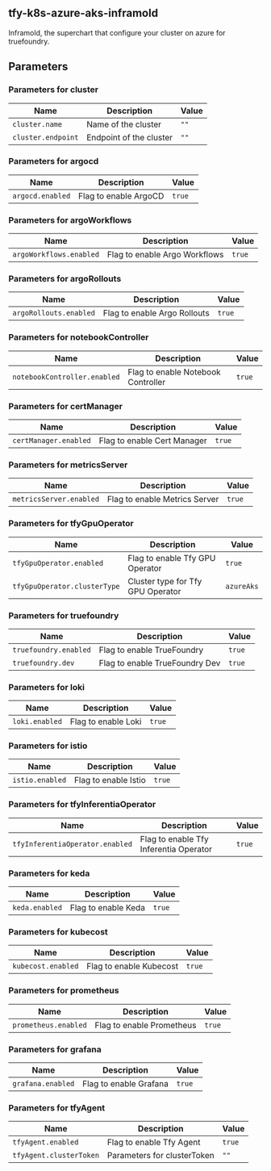## tfy-k8s-azure-aks-inframold
Inframold, the superchart that configure your cluster on azure for truefoundry.

## Parameters

### Parameters for cluster

| Name               | Description             | Value |
| ------------------ | ----------------------- | ----- |
| `cluster.name`     | Name of the cluster     | `""`  |
| `cluster.endpoint` | Endpoint of the cluster | `""`  |

### Parameters for argocd

| Name             | Description           | Value  |
| ---------------- | --------------------- | ------ |
| `argocd.enabled` | Flag to enable ArgoCD | `true` |

### Parameters for argoWorkflows

| Name                    | Description                   | Value  |
| ----------------------- | ----------------------------- | ------ |
| `argoWorkflows.enabled` | Flag to enable Argo Workflows | `true` |

### Parameters for argoRollouts

| Name                   | Description                  | Value  |
| ---------------------- | ---------------------------- | ------ |
| `argoRollouts.enabled` | Flag to enable Argo Rollouts | `true` |

### Parameters for notebookController

| Name                         | Description                        | Value  |
| ---------------------------- | ---------------------------------- | ------ |
| `notebookController.enabled` | Flag to enable Notebook Controller | `true` |

### Parameters for certManager

| Name                  | Description                 | Value  |
| --------------------- | --------------------------- | ------ |
| `certManager.enabled` | Flag to enable Cert Manager | `true` |

### Parameters for metricsServer

| Name                    | Description                   | Value  |
| ----------------------- | ----------------------------- | ------ |
| `metricsServer.enabled` | Flag to enable Metrics Server | `true` |

### Parameters for tfyGpuOperator

| Name                         | Description                       | Value      |
| ---------------------------- | --------------------------------- | ---------- |
| `tfyGpuOperator.enabled`     | Flag to enable Tfy GPU Operator   | `true`     |
| `tfyGpuOperator.clusterType` | Cluster type for Tfy GPU Operator | `azureAks` |

### Parameters for truefoundry

| Name                  | Description                    | Value  |
| --------------------- | ------------------------------ | ------ |
| `truefoundry.enabled` | Flag to enable TrueFoundry     | `true` |
| `truefoundry.dev`     | Flag to enable TrueFoundry Dev | `true` |

### Parameters for loki

| Name           | Description         | Value  |
| -------------- | ------------------- | ------ |
| `loki.enabled` | Flag to enable Loki | `true` |

### Parameters for istio

| Name            | Description          | Value  |
| --------------- | -------------------- | ------ |
| `istio.enabled` | Flag to enable Istio | `true` |

### Parameters for tfyInferentiaOperator

| Name                            | Description                            | Value  |
| ------------------------------- | -------------------------------------- | ------ |
| `tfyInferentiaOperator.enabled` | Flag to enable Tfy Inferentia Operator | `true` |

### Parameters for keda

| Name           | Description         | Value  |
| -------------- | ------------------- | ------ |
| `keda.enabled` | Flag to enable Keda | `true` |

### Parameters for kubecost

| Name               | Description             | Value  |
| ------------------ | ----------------------- | ------ |
| `kubecost.enabled` | Flag to enable Kubecost | `true` |

### Parameters for prometheus

| Name                 | Description               | Value  |
| -------------------- | ------------------------- | ------ |
| `prometheus.enabled` | Flag to enable Prometheus | `true` |

### Parameters for grafana

| Name              | Description            | Value  |
| ----------------- | ---------------------- | ------ |
| `grafana.enabled` | Flag to enable Grafana | `true` |

### Parameters for tfyAgent

| Name                    | Description                 | Value  |
| ----------------------- | --------------------------- | ------ |
| `tfyAgent.enabled`      | Flag to enable Tfy Agent    | `true` |
| `tfyAgent.clusterToken` | Parameters for clusterToken | `""`   |
